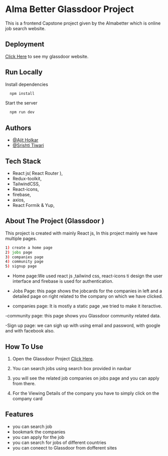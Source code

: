 # Alma Better Glassdoor Project

This is a frontend Capstone project given by the Almabetter which is online job search website.

## Deployment

[Click Here]() to see my glassdoor website.

## Run Locally

Install dependencies

```bash
  npm install
```

Start the server

```bash
  npm run dev
```

## Authors

- [@Ajit Holkar]()
- [@Srishti Tiwari]()
  


## Tech Stack
- React js( React Router ),
- Redux-toolkit,
- TailwindCSS,
- React-icons,
- firebase,
- axios,
- React Formik & Yup,
  


## About The Project (Glassdoor )
This project is created with mainly React js, In this project mainly we have multiple pages.
```bash
1) create a home page 
2) jobs page
3) companies page
4) community page
5) signup page
```
-  Home page:We used react js ,tailwind css, react-icons ti design the user interface and firebase is used for authentication. 

- Jobs Page: this page shows the jobcards for the companies in left and a detailed page on right related to the company on which we have clicked. 

- companies page: It is mostly a static page ,we tried to make it iteractive.

-community page: this page shows you Glassdoor community related data.

-Sign up page: we can sigh up with using email and password, with google and with facebook also.


## How To Use

1) Open the Glassdoor Project [Click Here]().

2) You can search jobs using search box provided in navbar

3) you will see the related job companies on jobs page and you can apply from there.

4) For the Viewing Details of the company you have to simply click on the company card

## Features

- you can search job
- bookmark the companies 
- you can apply for the job
- you can search for jobs of different countries
- you can coneect to Glassdoor from dofferent sites
  

